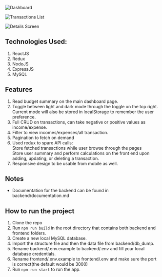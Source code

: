 ![Dashboard](/image-1.png)

![Transactions List](/image-2.png)

![Details Screen](/image-1.png)

## Technologies Used:

1. ReactJS
2. Redux
3. NodeJS
4. ExpressJS
5. MySQL

## Features

1. Read budget summary on the main dashboard page.
2. Toggle between light and dark mode through the toggle on the top right. Current mode will also be stored in localStorage to remember the user preference.
3. Full CRUD on transactions, can take negative or positive values as income/expense.
4. Filter to view incomes/expenses/all transaction.
5. Pagination to fetch on demand
6. Used redux to spare API calls:
   <br>Store fetched transactions while user browse through the pages
   <br>Store user summary and perform calculations on the front end upon adding, updating, or deleting a transaction.
7. Responsive design to be usable from mobile as well.

## Notes

- Documentation for the backend can be found in backend/documentation.md

## How to run the project

1. Clone the repo
2. Run `npm run build` in the root directory that contains both backend and frontend folders.
3. Create a new local MySQL database.
4. Import the structure file and then the data file from backend/db_dump.
5. Rename backend/.env.example to backend/.env and fill your local database credentials.
6. Rename frontend/.env.example to frontend/.env and make sure the port is correct(the default would be 3000)
7. Run `npm run start` to run the app.
